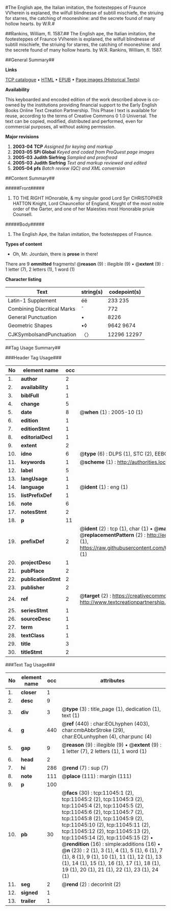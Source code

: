 #The English ape, the Italian imitation, the footesteppes of Fraunce VVherein is explaned, the wilfull blindnesse of subtill mischiefe, the striuing for starres, the catching of mooneshine: and the secrete found of many hollow hearts. by W.R.#

##Rankins, William, fl. 1587.##
The English ape, the Italian imitation, the footesteppes of Fraunce VVherein is explaned, the wilfull blindnesse of subtill mischiefe, the striuing for starres, the catching of mooneshine: and the secrete found of many hollow hearts. by W.R.
Rankins, William, fl. 1587.

##General Summary##

**Links**

[TCP catalogue](http://www.ota.ox.ac.uk/tcp/)  • 
[HTML](http://tei.it.ox.ac.uk/tcp/Texts-HTML/free/A10/A10413.html)  • 
[EPUB](http://tei.it.ox.ac.uk/tcp/Texts-EPUB/free/A10/A10413.epub) • 
[Page images (Historical Texts)](https://data.historicaltexts.jisc.ac.uk/view?pubId=eebo-99846100e&pageId=eebo-99846100e-11045-1)

**Availability**

This keyboarded and encoded edition of the
	       work described above is co-owned by the institutions
	       providing financial support to the Early English Books
	       Online Text Creation Partnership. This Phase I text is
	       available for reuse, according to the terms of Creative
	       Commons 0 1.0 Universal. The text can be copied,
	       modified, distributed and performed, even for
	       commercial purposes, all without asking permission.

**Major revisions**

1. __2003-04__ __TCP__ *Assigned for keying and markup*
1. __2003-05__ __SPi Global__ *Keyed and coded from ProQuest page images*
1. __2005-03__ __Judith Siefring__ *Sampled and proofread*
1. __2005-03__ __Judith Siefring__ *Text and markup reviewed and edited*
1. __2005-04__ __pfs__ *Batch review (QC) and XML conversion*

##Content Summary##

#####Front#####

1. TO THE RIGHT HOnorable, & my singular good Lord Syr CHRISTOPHER HATTON Knight, Lord Chauncellor of England, Knyght of the most noble order of the Garter, and one of her Maiesties most Honorable priuie Counsell.

#####Body#####

1. The English Ape, the Italian imitation, the footesteppes of Fraunce.

**Types of content**

  * Oh, Mr. Jourdain, there is **prose** in there!

There are 9 **ommitted** fragments! 
 @__reason__ (9) : illegible (9)  •  @__extent__ (9) : 1 letter (7), 2 letters (1), 1 word (1)

**Character listing**


|Text|string(s)|codepoint(s)|
|---|---|---|
|Latin-1 Supplement|éë|233 235|
|Combining             Diacritical Marks|̄|772|
|General Punctuation|•|8226|
|Geometric Shapes|▪◊|9642 9674|
|CJKSymbolsandPunctuation|〈〉|12296 12297|

##Tag Usage Summary##

###Header Tag Usage###

|No|element name|occ|attributes|
|---|---|---|---|
|1.|__author__|2||
|2.|__availability__|1||
|3.|__biblFull__|1||
|4.|__change__|5||
|5.|__date__|8| @__when__ (1) : 2005-10 (1)|
|6.|__edition__|1||
|7.|__editionStmt__|1||
|8.|__editorialDecl__|1||
|9.|__extent__|2||
|10.|__idno__|6| @__type__ (6) : DLPS (1), STC (2), EEBO-CITATION (1), PROQUEST (1), VID (1)|
|11.|__keywords__|1| @__scheme__ (1) : http://authorities.loc.gov/ (1)|
|12.|__label__|5||
|13.|__langUsage__|1||
|14.|__language__|1| @__ident__ (1) : eng (1)|
|15.|__listPrefixDef__|1||
|16.|__note__|6||
|17.|__notesStmt__|2||
|18.|__p__|11||
|19.|__prefixDef__|2| @__ident__ (2) : tcp (1), char (1)  •  @__matchPattern__ (2) : ([0-9\-]+):([0-9IVX]+) (1), (.+) (1)  •  @__replacementPattern__ (2) : http://eebo.chadwyck.com/downloadtiff?vid=$1&page=$2 (1), https://raw.githubusercontent.com/textcreationpartnership/Texts/master/tcpchars.xml#$1 (1)|
|20.|__projectDesc__|1||
|21.|__pubPlace__|2||
|22.|__publicationStmt__|2||
|23.|__publisher__|2||
|24.|__ref__|2| @__target__ (2) : https://creativecommons.org/publicdomain/zero/1.0/ (1), http://www.textcreationpartnership.org/docs/. (1)|
|25.|__seriesStmt__|1||
|26.|__sourceDesc__|1||
|27.|__term__|1||
|28.|__textClass__|1||
|29.|__title__|3||
|30.|__titleStmt__|2||


###Text Tag Usage###

|No|element name|occ|attributes|
|---|---|---|---|
|1.|__closer__|1||
|2.|__desc__|9||
|3.|__div__|3| @__type__ (3) : title_page (1), dedication (1), text (1)|
|4.|__g__|440| @__ref__ (440) : char:EOLhyphen (403), char:cmbAbbrStroke (29), char:EOLunhyphen (4), char:punc (4)|
|5.|__gap__|9| @__reason__ (9) : illegible (9)  •  @__extent__ (9) : 1 letter (7), 2 letters (1), 1 word (1)|
|6.|__head__|2||
|7.|__hi__|286| @__rend__ (7) : sup (7)|
|8.|__note__|111| @__place__ (111) : margin (111)|
|9.|__p__|100||
|10.|__pb__|30| @__facs__ (30) : tcp:11045:1 (2), tcp:11045:2 (2), tcp:11045:3 (2), tcp:11045:4 (2), tcp:11045:5 (2), tcp:11045:6 (2), tcp:11045:7 (2), tcp:11045:8 (2), tcp:11045:9 (2), tcp:11045:10 (2), tcp:11045:11 (2), tcp:11045:12 (2), tcp:11045:13 (2), tcp:11045:14 (2), tcp:11045:15 (2)  •  @__rendition__ (16) : simple:additions (16)  •  @__n__ (23) : 2 (1), 3 (1), 4 (1), 5 (1), 6 (1), 7 (1), 8 (1), 9 (1), 10 (1), 11 (1), 12 (1), 13 (1), 14 (1), 15 (1), 16 (1), 17 (1), 18 (1), 19 (1), 20 (1), 21 (1), 22 (1), 23 (1), 24 (1)|
|11.|__seg__|2| @__rend__ (2) : decorInit (2)|
|12.|__signed__|1||
|13.|__trailer__|1||
